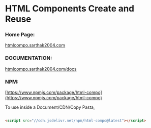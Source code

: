 # HTML Components Create and Reuse

### Home Page:

[htmlcompo.sarthak2004.com](https://htmlcompo.sarthak2004.com/)

### DOCUMENTATION:

[htmlcompo.sarthak2004.com/docs](https://htmlcompo.sarthak2004.com/docs)

### NPM:

[https://www.npmjs.com/package/html-compo](https://www.npmjs.com/package/html-compo)


To use inside a Document/CDN/Copy Pasta,


```html

<script src="//cdn.jsdelivr.net/npm/html-compo@latest"></script>

```

